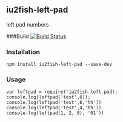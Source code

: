 ## iu2fish-left-pad
left pad numbers

###Build
[![Build Status](https://travis-ci.org/iu2fish/left-pad.svg?branch=master)](https://travis-ci.org/iu2fish/left-pad)

### Installation
`npm install iu2fish-left-pad --save-dev`

### Usage
```
var leftpad = require('iu2fish-left-pad);
console.log(leftpad('test',6));
console.log(leftpad('test',6,'hh'))
console.log(leftpad('test',4,'hh'))
console.log(leftpad(1, 2, 0), '01'))
```

